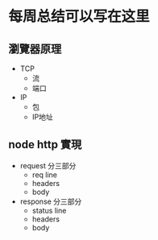 # 每周总结可以写在这里
## 瀏覽器原理
* TCP
  * 流
  * 端口
* IP
  * 包
  * IP地址

## node http 實現
* request 分三部分
  * req line
  * headers
  * body
* response 分三部分
  * status line
  * headers
  * body